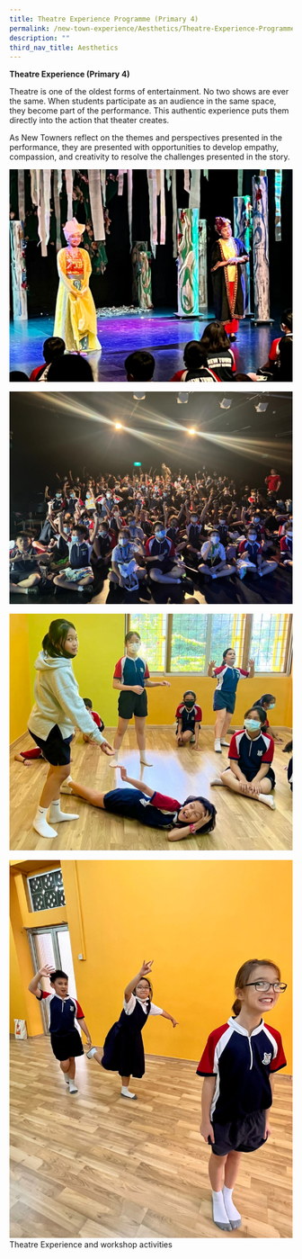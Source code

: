 ```yaml
---
title: Theatre Experience Programme (Primary 4)
permalink: /new-town-experience/Aesthetics/Theatre-Experience-Programme/
description: ""
third_nav_title: Aesthetics
---
```


**Theatre Experience (Primary 4)**

Theatre is one of the oldest forms of entertainment. No two shows are ever the same. When students participate as an audience in the same space, they become part of the performance. This authentic experience puts them directly into the action that theater creates. 

As New Towners reflect on the themes and perspectives presented in the performance, they are presented with opportunities to develop empathy, compassion, and creativity to resolve the challenges presented in the story. 

![](/images/Art%20and%20Music/Theatre%20Experience/Theatre%201.jpg)

![](/images/Art%20and%20Music/Theatre%20Experience/Theatre%202.jpg)

![](/images/Art%20and%20Music/Theatre%20Experience/Theatre%203.jpg)

![](/images/Art%20and%20Music/Theatre%20Experience/Theatre%204.jpg)
Theatre Experience and workshop activities

